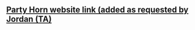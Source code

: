 ## [Party Horn website link (added as requested by Jordan (TA)](https://xavierkst.github.io/Lab5_PartyHorn/)
